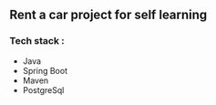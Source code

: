 ## Rent a car project for self learning

### Tech stack :
* Java 
* Spring Boot
* Maven 
* PostgreSql

